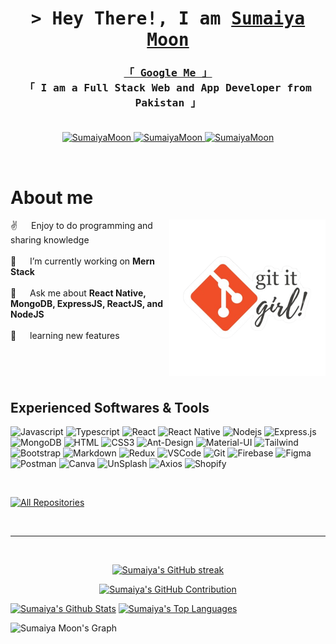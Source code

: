 
<!-- Intro  -->
<h1 align="center">
        <samp>&gt; Hey There!, I am
                <b><a target="_blank" href="https://sumaiya-moon.web.app">Sumaiya Moon</a></b>
        </samp>
</h1>

<h3 align="center"> 
  <samp>
    <a href="https://www.google.com/search?q=Sumaiya+Moon">「 Google Me 」</a>
    <br>
    「 I am a Full Stack Web and App Developer from <b>Pakistan</b> 」
    <br>
    <br>
  </samp>
</h3>

<p align="center">
 <a href="mailto:sumaiyaaltafmoon@gmail.com" target="blank">
  <img src="https://img.shields.io/badge/Gmail-D14836?style=for-the-badge&logo=gmail&logoColor=white" alt="SumaiyaMoon" />
 </a>
 <a href="https://www.linkedin.com/in/sumaiyamoon/" target="_blank">
  <img src="https://img.shields.io/badge/LinkedIn-0077B5?style=for-the-badge&logo=linkedin&logoColor=white" alt="SumaiyaMoon"/>
 </a>
 <a href="https://medium.com/@sumaiyaaltafmoon" target="_blank">
  <img src="https://img.shields.io/badge/Medium-000000?&style=for-the-badge&logo=medium&logoColor=white" alt="SumaiyaMoon"  />
  </a> 
</p>
<br />

<!-- About Section -->

# About me

<p>
 <img align="right" width="250" src="/assets/programmer.png" alt="Coding png" />
  
 ✌️ &emsp; Enjoy to do programming and sharing knowledge <br/><br/>
 🔭 &emsp; I’m currently working on **Mern Stack**<br/><br/>
 💬 &emsp; Ask me about **React Native, MongoDB, ExpressJS, ReactJS, and NodeJS**<br/><br/>
 🌱 &emsp; learning new features<br/><br/>

</p>

<br/>
<br/>

## Experienced Softwares & Tools

![Javascript](https://img.shields.io/badge/Javascript-F0DB4F?style=for-the-badge&labelColor=black&logo=javascript&logoColor=F0DB4F)
![Typescript](https://img.shields.io/badge/Typescript-007acc?style=for-the-badge&labelColor=black&logo=typescript&logoColor=007acc)
![React](https://img.shields.io/badge/-React-61DBFB?style=for-the-badge&labelColor=black&logo=react&logoColor=61DBFB)
![React Native](https://img.shields.io/badge/React_Native-20232A?style=for-the-badge&logo=react&logoColor=61DAFB)
![Nodejs](https://img.shields.io/badge/Nodejs-3C873A?style=for-the-badge&labelColor=black&logo=node.js&logoColor=3C873A)
![Express.js](https://img.shields.io/badge/Express.js-000000?style=for-the-badge&logo=express&logoColor=white)
![MongoDB](https://img.shields.io/badge/MongoDB-4EA94B?style=for-the-badge&logo=mongodb&logoColor=white)
![HTML](https://img.shields.io/badge/HTML5-E34F26?style=for-the-badge&logo=html5&logoColor=white)
![CSS3](https://img.shields.io/badge/CSS3-1572B6?style=for-the-badge&logo=css3&logoColor=white)
![Ant-Design](https://img.shields.io/badge/AntDesign-0170FE?style=for-the-badge&logo=antdesign&logoColor=white)
![Material-UI](https://img.shields.io/badge/Material--UI-0081CB?style=for-the-badge&logo=material-ui&logoColor=white)
![Tailwind](https://img.shields.io/badge/Tailwind_CSS-092749?style=for-the-badge&logo=tailwindcss&logoColor=06B6D4&labelColor=000000)
![Bootstrap](https://img.shields.io/badge/Bootstrap-563D7C?style=for-the-badge&logo=bootstrap&logoColor=white)
![Markdown](https://img.shields.io/badge/Markdown-000000?style=for-the-badge&logo=markdown&logoColor=white)
![Redux](https://img.shields.io/badge/Redux-593D88?style=for-the-badge&logo=redux&logoColor=white)
![VSCode](https://img.shields.io/badge/Visual_Studio-0078d7?style=for-the-badge&logo=visual%20studio&logoColor=white)
![Git](https://img.shields.io/badge/Git-F05032?style=for-the-badge&logo=git&logoColor=white)
![Firebase](https://img.shields.io/badge/firebase-ffca28?style=for-the-badge&logo=firebase&logoColor=black)
![Figma](https://img.shields.io/badge/Figma-F24E1E?style=for-the-badge&logo=figma&logoColor=white)
![Postman](https://img.shields.io/badge/Postman-FF6C37?style=for-the-badge&logo=Postman&logoColor=white)
![Canva](https://img.shields.io/badge/Canva-%2300C4CC.svg?&style=for-the-badge&logo=Canva&logoColor=white)
![UnSplash](https://img.shields.io/badge/Unsplash-000000?style=for-the-badge&logo=Unsplash&logoColor=white)
![Axios](https://img.shields.io/badge/axios-671ddf?&style=for-the-badge&logo=axios&logoColor=white)
![Shopify](https://img.shields.io/badge/shopify-8DB543?style=for-the-badge&logo=Shopify&logoColor=white)



<br/>

<p align="left">
  <a href="https://github.com/SumaiyaMoon?tab=repositories" target="_blank"><img alt="All Repositories" title="All Repositories" src="https://img.shields.io/badge/-Access%20My%20All%20Repos%20Here%20✅-2962FF?style=for-the-badge&logo=koding&logoColor=white"/></a>
</p>

<br/>
<hr/>
<br/>

<p align="center">
  <a href="https://github.com/SumaiyaMoon">
    <img src="https://github-readme-streak-stats.herokuapp.com/?user=SumaiyaMoon&theme=radical&border=7F3FBF&background=0D1117" alt="Sumaiya's GitHub streak"/>
  </a>
</p>

<p align="center">
  <a href="https://github.com/SumaiyaMoon">
    <img src="https://github-profile-summary-cards.vercel.app/api/cards/profile-details?username=SumaiyaMoon&theme=radical" alt="Sumaiya's GitHub Contribution"/>
  </a>
</p>

<a> 
    <a href="https://github.com/SumaiyaMoon"><img alt="Sumaiya's Github Stats" src="https://denvercoder1-github-readme-stats.vercel.app/api?username=SumaiyaMoon&show_icons=true&count_private=true&theme=react&border_color=7F3FBF&bg_color=0D1117&title_color=F85D7F&icon_color=F8D866" height="192px" width="49.5%"/></a>
  <a href="https://github.com/SumaiyaMoon"><img alt="Sumaiya's Top Languages" src="https://denvercoder1-github-readme-stats.vercel.app/api/top-langs/?username=SumaiyaMoon&langs_count=8&layout=compact&theme=react&border_color=7F3FBF&bg_color=0D1117&title_color=F85D7F&icon_color=F8D866" height="192px" width="49.5%"/></a>
  <br/>
</a>

![Sumaiya Moon's Graph](https://github-readme-activity-graph.vercel.app/graph?username=SumaiyaMoon&custom_title=Sumaiya%20Moon's%20GitHub%20Activity%20Graph&bg_color=0D1117&color=7F3FBF&line=7F3FBF&point=7F3FBF&area_color=FFFFFF&title_color=FFFFFF&area=true)
